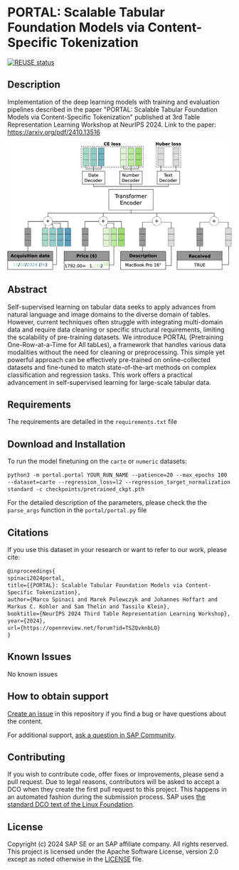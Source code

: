 # PORTAL: Scalable Tabular Foundation Models via Content-Specific Tokenization
[![REUSE status](https://api.reuse.software/badge/github.com/SAP-samples/portal)](https://api.reuse.software/info/github.com/SAP-samples/portal)

## Description
Implementation of the deep learning models with training and evaluation pipelines described in the paper "PORTAL: Scalable Tabular Foundation Models via Content-Specific Tokenization" published at 3rd Table Representation Learning Workshop at NeurIPS 2024. Link to the paper: https://arxiv.org/pdf/2410.13516

![logo](https://github.com/SAP-samples/portal/blob/main/model_architecture.png)

## Abstract

Self-supervised learning on tabular data seeks to apply advances from natural language and image domains to the diverse domain of tables. However, current techniques often struggle with integrating multi-domain data and require data cleaning or specific structural requirements, limiting the scalability of pre-training datasets. We introduce PORTAL (Pretraining One-Row-at-a-Time for All tabLes), a framework that handles various data modalities without the need for cleaning or preprocessing. This simple yet powerful approach can be effectively pre-trained on online-collected datasets and fine-tuned to match state-of-the-art methods on complex classification and regression tasks. This work offers a practical advancement in self-supervised learning for large-scale tabular data.

## Requirements

The requirements are detailed in the `requirements.txt` file

## Download and Installation

To run the model finetuning on the `carte` or `numeric` datasets:
```
python3 -m portal.portal YOUR_RUN_NAME --patience=20 --max_epochs 100 --dataset=carte --regression_loss=l2 --regression_target_normalization standard -c checkpoints/pretrained_ckpt.pth
```

For the detailed description of the parameters, please check the the `parse_args` function in the `portal/portal.py` file

## Citations

If you use this dataset in your research or want to refer to our work, please cite:
```
@inproceedings{
spinaci2024portal,
title={{PORTAL}: Scalable Tabular Foundation Models via Content-Specific Tokenization},
author={Marco Spinaci and Marek Polewczyk and Johannes Hoffart and Markus C. Kohler and Sam Thelin and Tassilo Klein},
booktitle={NeurIPS 2024 Third Table Representation Learning Workshop},
year={2024},
url={https://openreview.net/forum?id=TSZQvknbLO}
}
```

## Known Issues
No known issues

## How to obtain support
[Create an issue](https://github.com/SAP-samples/portal/issues) in this repository if you find a bug or have questions about the content.
 
For additional support, [ask a question in SAP Community](https://answers.sap.com/questions/ask.html).

## Contributing
If you wish to contribute code, offer fixes or improvements, please send a pull request. Due to legal reasons, contributors will be asked to accept a DCO when they create the first pull request to this project. This happens in an automated fashion during the submission process. SAP uses [the standard DCO text of the Linux Foundation](https://developercertificate.org/).

## License
Copyright (c) 2024 SAP SE or an SAP affiliate company. All rights reserved. This project is licensed under the Apache Software License, version 2.0 except as noted otherwise in the [LICENSE](LICENSE) file.
